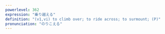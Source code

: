 ```yaml
---
powerlevel: 362
expression: "乗り越える"
definition: "(v1,vi) to climb over; to ride across; to surmount; (P)"
pronunciation: "のりこえる"
---
```

